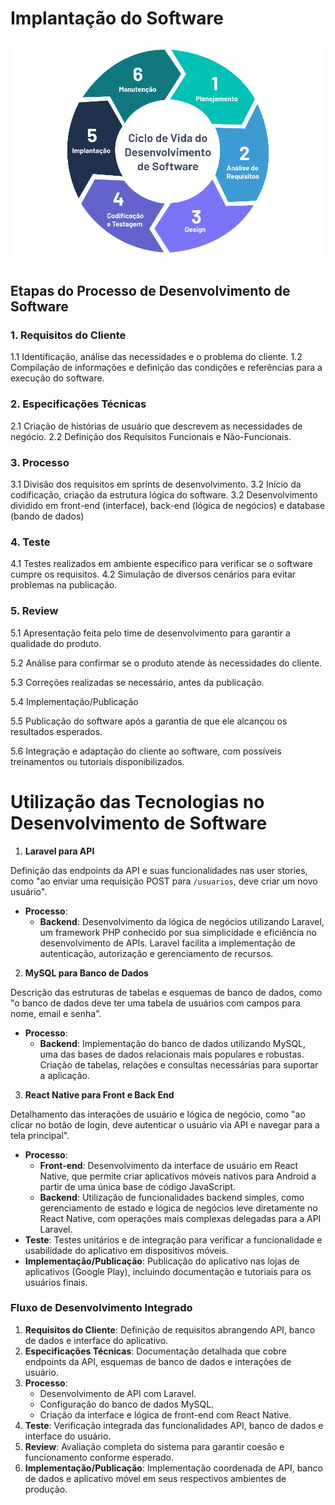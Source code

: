# Implantação do Software
![alt text](img/Etapas-do-DS.png)

## Etapas do Processo de Desenvolvimento de Software

### 1.	Requisitos do Cliente
1.1 Identificação, análise das necessidades e o problema do cliente.
1.2 Compilação de informações e definição das condições e referências para a execução do software.
### 2.	Especificações Técnicas
2.1 Criação de histórias de usuário que descrevem as necessidades de negócio.
2.2 Definição dos Requisitos Funcionais e Não-Funcionais.
### 3.	Processo
3.1 Divisão dos requisitos em sprints de desenvolvimento.
3.2 Início da codificação, criação da estrutura lógica do software.
3.2 Desenvolvimento dividido em front-end (interface), back-end (lógica de negócios) e database (bando de dados)
### 4.	Teste
4.1 Testes realizados em ambiente específico para verificar se o software cumpre os requisitos.
4.2 Simulação de diversos cenários para evitar problemas na publicação.
### 5.	Review
5.1 Apresentação feita pelo time de desenvolvimento para garantir a qualidade do produto.

5.2 Análise para confirmar se o produto atende às necessidades do cliente.

5.3 Correções realizadas se necessário, antes da publicação.

5.4 Implementação/Publicação

5.5 Publicação do software após a garantia de que ele alcançou os resultados esperados.

5.6 Integração e adaptação do cliente ao software, com possíveis treinamentos ou tutoriais disponibilizados.

# Utilização das Tecnologias no Desenvolvimento de Software

1. **Laravel para API**

Definição das endpoints da API e suas funcionalidades nas user stories, como "ao enviar uma requisição POST para `/usuarios`, deve criar um novo usuário".
   - **Processo**: 
     - **Backend**: Desenvolvimento da lógica de negócios utilizando Laravel, um framework PHP conhecido por sua simplicidade e eficiência no desenvolvimento de APIs. Laravel facilita a implementação de autenticação, autorização e gerenciamento de recursos.

2. **MySQL para Banco de Dados**

Descrição das estruturas de tabelas e esquemas de banco de dados, como "o banco de dados deve ter uma tabela de usuários com campos para nome, email e senha".
   - **Processo**: 
     - **Backend**: Implementação do banco de dados utilizando MySQL, uma das bases de dados relacionais mais populares e robustas. Criação de tabelas, relações e consultas necessárias para suportar a aplicação.

3. **React Native para Front e Back End**

Detalhamento das interações de usuário e lógica de negócio, como "ao clicar no botão de login, deve autenticar o usuário via API e navegar para a tela principal".
   - **Processo**: 
     - **Front-end**: Desenvolvimento da interface de usuário em React Native, que permite criar aplicativos móveis nativos para Android a partir de uma única base de código JavaScript.
     - **Backend**: Utilização de funcionalidades backend simples, como gerenciamento de estado e lógica de negócios leve diretamente no React Native, com operações mais complexas delegadas para a API Laravel.
   - **Teste**: Testes unitários e de integração para verificar a funcionalidade e usabilidade do aplicativo em dispositivos móveis.
   - **Implementação/Publicação**: Publicação do aplicativo nas lojas de aplicativos (Google Play), incluindo documentação e tutoriais para os usuários finais.

### Fluxo de Desenvolvimento Integrado
1. **Requisitos do Cliente**: Definição de requisitos abrangendo API, banco de dados e interface do aplicativo.
2. **Especificações Técnicas**: Documentação detalhada que cobre endpoints da API, esquemas de banco de dados e interações de usuário.
3. **Processo**:
   - Desenvolvimento de API com Laravel.
   - Configuração do banco de dados MySQL.
   - Criação da interface e lógica de front-end com React Native.
4. **Teste**: Verificação integrada das funcionalidades API, banco de dados e interface do usuário.
5. **Review**: Avaliação completa do sistema para garantir coesão e funcionamento conforme esperado.
6. **Implementação/Publicação**: Implementação coordenada de API, banco de dados e aplicativo móvel em seus respectivos ambientes de produção.

